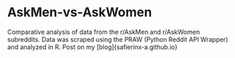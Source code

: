 # AskMen-vs-AskWomen
Comparative analysis of data from the r/AskMen and r/AskWomen subreddits.
Data was scraped using the PRAW (Python Reddit API Wrapper) and analyzed in R. 
Post on my [blog]{safierinx-a.github.io}
